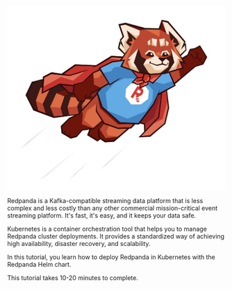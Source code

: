 ![Super panda](./images/super-panda.png)

Redpanda is a Kafka-compatible streaming data platform that is less complex and less costly than any other commercial mission-critical event streaming platform. It's fast, it's easy, and it keeps your data safe.

Kubernetes is a container orchestration tool that helps you to manage Redpanda cluster deployments. It provides a standardized way of achieving high availability, disaster recovery, and scalability.

In this tutorial, you learn how to deploy Redpanda in Kubernetes with the Redpanda Helm chart.

This tutorial takes 10-20 minutes to complete.